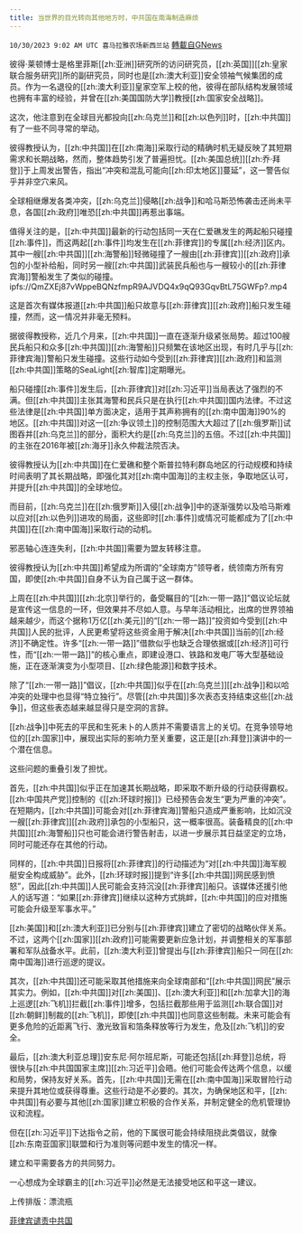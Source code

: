 ```yaml
---
title: 当世界的目光转向其他地方时，中共国在南海制造麻烦
---
```

`10/30/2023 9:02 AM UTC 喜马拉雅农场新西兰站` [轉載自GNews](https://gnews.org/articles/1898531)

彼得·莱顿博士是格里菲斯[[zh:亚洲]]研究所的访问研究员，[[zh:英国]][[zh:皇家联合服务研究]]所的副研究员，同时也是[[zh:澳大利亚]]安全领袖气候集团的成员。作为一名退役的[[zh:澳大利亚]]皇家空军上校的他，彼得在部队结构发展领域也拥有丰富的经验，并曾在[[zh:美国国防大学]]教授[[zh:国家安全战略]]。

这次，他注意到在全球目光都投向[[zh:乌克兰]]和[[zh:以色列]]时，[[zh:中共国]]有了一些不同寻常的举动。

彼得教授认为，[[zh:中共国]]在[[zh:南海]]采取行动的精确时机无疑反映了其短期需求和长期战略，然而，整体趋势引发了普遍担忧。[[zh:美国总统]][[zh:乔·拜登]]于上周发出警告，指出“冲突和混乱可能向[[zh:印太地区]]蔓延”，这一警告似乎并非空穴来风。

全球相继爆发各类冲突，[[zh:乌克兰]]侵略[[zh:战争]]和哈马斯恐怖袭击还尚未平息，各国[[zh:政府]]唯恐[[zh:中共国]]再惹出事端。

值得关注的是，[[zh:中共国]]最新的行动包括同一天在仁爱礁发生的两起船只碰撞[[zh:事件]]，而这两起[[zh:事件]]均发生在[[zh:菲律宾]]的专属[[zh:经济]]区内。其中一艘[[zh:中共国]][[zh:海警船]]轻微碰撞了一艘由[[zh:菲律宾]][[zh:政府]]承包的小型补给船，同时另一艘[[zh:中共国]]武装民兵船也与一艘较小的[[zh:菲律宾海]]警船发生了类似的碰撞。
ipfs://QmZXEj87vWppeBQNzfmpR9AJVDQ4x9qQ93GqvBtL75GWFp?.mp4

这是首次有媒体报道[[zh:中共国]]船只故意与[[zh:菲律宾]][[zh:政府]]船只发生碰撞，然而，这一情况并非毫无预料。

据彼得教授称，近几个月来，[[zh:中共国]]一直在逐渐升级紧张局势。超过100艘民兵船只和众多[[zh:中共国]][[zh:海警船]]只频繁在该地区出现，有时几乎与[[zh:菲律宾海]]警船只发生碰撞。这些行动如今受到[[zh:菲律宾]][[zh:政府]]和监测[[zh:中共国]]策略的SeaLight[[zh:智库]]定期曝光。

船只碰撞[[zh:事件]]发生后，[[zh:菲律宾]]对[[zh:习近平]]当局表达了强烈的不满。但[[zh:中共国]]主张其海警和民兵只是在执行[[zh:中共国]]国内法律。不过这些法律是[[zh:中共国]]单方面决定，适用于其声称拥有的[[zh:南中国海]]90%的地区。[[zh:中共国]]对这一[[zh:争议领土]]的控制范围大大超过了[[zh:俄罗斯]]试图吞并[[zh:乌克兰]]的部分，面积大约是[[zh:乌克兰]]的五倍。不过[[zh:中共国]]的主张在2016年被[[zh:海牙]]永久仲裁法院否决。

彼得教授认为[[zh:中共国]]在仁爱礁和整个斯普拉特利群岛地区的行动规模和持续时间表明了其长期战略，即强化其对[[zh:南中国海]]的主权主张，争取地区认可，并提升[[zh:中共国]]的全球地位。

而目前，[[zh:乌克兰]]在[[zh:俄罗斯]]入侵[[zh:战争]]中的逐渐强势以及哈马斯难以应对[[zh:以色列]]进攻的局面，这些即时[[zh:事件]]或情况可能都成为了[[zh:中共国]]在[[zh:南中国海]]采取行动的动机。

邪恶轴心连连失利，[[zh:中共国]]需要为盟友转移注意。

彼得教授认为[[zh:中共国]]希望成为所谓的“全球南方”领导者，统领南方所有穷国，即使[[zh:中共国]]自身不认为自己属于这一群体。

上周在[[zh:中共国]][[zh:北京]]举行的，备受瞩目的“[[zh:一带一路]]”倡议论坛就是宣传这一信息的一环，但效果并不尽如人意。与早年活动相比，出席的世界领袖越来越少，而这个据称1万亿[[zh:美元]]的“[[zh:一带一路]]”投资如今受到[[zh:中共国]]人民的批评，人民更希望将这些资金用于解决[[zh:中共国]]当前的[[zh:经济]]不确定性。许多“[[zh:一带一路]]”借款似乎也缺乏合理依据或[[zh:经济]]可行性，而“[[zh:一带一路]]”的核心重点，即建设港口、铁路和发电厂等大型基础设施，正在逐渐演变为小型项目、[[zh:绿色能源]]和数字技术。

除了“[[zh:一带一路]]”倡议，[[zh:中共国]]似乎在[[zh:乌克兰]][[zh:战争]]和以哈冲突的处理中也显得“特立独行”。尽管[[zh:中共国]]多次表态支持结束这些[[zh:战争]]，但这些表态越来越显得只是空洞的言辞。

[[zh:战争]]中死去的平民和生死未卜的人质并不需要语言上的关切。在竞争领导地位的[[zh:国家]]中，展现出实际的影响力至关重要，这正是[[zh:拜登]]演讲中的一个潜在信息。

这些问题的重叠引发了担忧。

首先，[[zh:中共国]]似乎正在加速其长期战略，即采取不断升级的行动获得霸权。[[zh:中国共产党]]控制的《[[zh:环球时报]]》已经预告会发生“更为严重的冲突”。在短期内，[[zh:中共国]]可能会对[[zh:菲律宾海]]警船只造成严重影响，比如沉没一艘[[zh:菲律宾]][[zh:政府]]承包的小型船只，这一概率很高。装备精良的[[zh:中共国]][[zh:海警船]]只也可能会进行警告射击，以进一步展示其日益坚定的立场，同时可能还存在其他的行动。

同样的，[[zh:中共国]]日报将[[zh:菲律宾]]的行动描述为“对[[zh:中共国]]海军舰艇安全构成威胁”。此外，[[zh:环球时报]]提到“许多[[zh:中共国]]网民感到愤怒”，因此[[zh:中共国]]人民可能会支持沉没[[zh:菲律宾]]船只。该媒体还援引他人的话写道：“如果[[zh:菲律宾]]继续以这种方式挑衅，[[zh:中共国]]的应对措施可能会升级至军事水平。”

[[zh:美国]]和[[zh:澳大利亚]]已分别与[[zh:菲律宾]]建立了密切的战略伙伴关系。不过，这两个[[zh:国家]][[zh:政府]]可能需要更新应急计划，并调整相关的军事部署和军队战备水平。此前，[[zh:澳大利亚]]曾提出与[[zh:菲律宾]]船只一同在[[zh:南中国海]]进行巡逻的提议。

其次，[[zh:中共国]]还可能采取其他措施来向全球南部和“[[zh:中共国]]网民”展示其实力。例如，[[zh:中共国]]对[[zh:美国]]、[[zh:澳大利亚]]和[[zh:加拿大]]的海上巡逻[[zh:飞机]]拦截[[zh:事件]]增多，包括拦截那些用于监测[[zh:联合国]]对[[zh:朝鲜]]制裁的[[zh:飞机]]，即使[[zh:中共国]]也同意这些制裁。未来可能会有更多危险的近距离飞行、激光致盲和箔条释放等行为发生，危及[[zh:飞机]]的安全。

最后，[[zh:澳大利亚总理]]安东尼·阿尔班尼斯，可能还包括[[zh:拜登]]总统，将很快与[[zh:中共国国家主席]][[zh:习近平]]会晤。他们可能会传达两个信息，以缓和局势，保持友好关系。首先，[[zh:中共国]]无需在[[zh:南中国海]]采取冒险行动来提升其地位或获得尊重。这些行动是不必要的。其次，为确保地区和平，[[zh:中共国]]有必要与其他[[zh:国家]]建立积极的合作关系，并制定健全的危机管理协议和流程。

但在[[zh:习近平]]下达指令之前，他的下属很可能会持续阻挠此类倡议，就像[[zh:东南亚国家]]联盟和行为准则等问题中发生的情况一样。

建立和平需要各方的共同努力。

一心想成为全球霸主的[[zh:习近平]]必然是无法接受地区和平这一建议。

上传排版：漂流瓶

[ 菲律宾谴责中共国](https://asia.nikkei.com/Politics/International-relations/South-China-Sea/Philippines-decries-Beijing-s-acts-after-South-China-Sea-collision)

